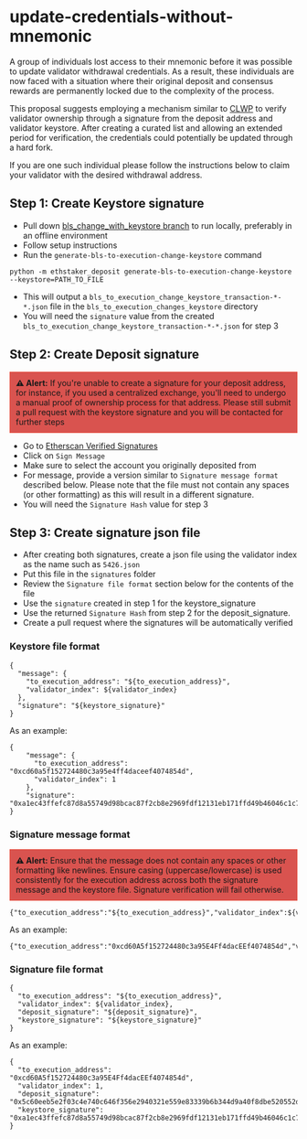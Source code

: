 # update-credentials-without-mnemonic

A group of individuals lost access to their mnemonic before it was possible to update validator withdrawal credentials. As a result, these individuals are now faced with a situation where their original deposit and consensus rewards are permanently locked due to the complexity of the process.

This proposal suggests employing a mechanism similar to [CLWP](https://github.com/benjaminchodroff/ConsensusLayerWithdrawalProtection) to verify validator ownership through a signature from the deposit address and validator keystore. After creating a curated list and allowing an extended period for verification, the credentials could potentially be updated through a hard fork.

If you are one such individual please follow the instructions below to claim your validator with the desired withdrawal address.


## Step 1: Create Keystore signature

- Pull down [bls_change_with_keystore branch](https://github.com/valefar-on-discord/ethstaker-deposit-cli/tree/bls_change_with_keystore) to run locally, preferably in an offline environment
- Follow setup instructions
- Run the `generate-bls-to-execution-change-keystore` command
```
python -m ethstaker_deposit generate-bls-to-execution-change-keystore --keystore=PATH_TO_FILE
```
- This will output a `bls_to_execution_change_keystore_transaction-*-*.json` file in the `bls_to_execution_changes_keystore` directory
- You will need the `signature` value from the created `bls_to_execution_change_keystore_transaction-*-*.json` for step 3


## Step 2: Create Deposit signature

<div style="border: 1px solid #e74c3c; padding: 10px; background-color: #d9534f;">
  <strong>⚠️ Alert:</strong> If you're unable to create a signature for your deposit address, for instance, if you used a centralized exchange, you'll need to undergo a manual proof of ownership process for that address. Please still submit a pull request with the keystore signature and you will be contacted for further steps
</div>

- Go to [Etherscan Verified Signatures](https://etherscan.io/verifiedSignatures)
- Click on `Sign Message`
- Make sure to select the account you originally deposited from
- For message, provide a version similar to `Signature message format` described below. Please note that the file must not contain any spaces (or other formatting) as this will result in a different signature.
- You will need the `Signature Hash` value for step 3


## Step 3: Create signature json file

- After creating both signatures, create a json file using the validator index as the name such as `5426.json`
- Put this file in the `signatures` folder
- Review the `Signature file format` section below for the contents of the file
- Use the `signature` created in step 1 for the keystore_signature
- Use the returned `Signature Hash` from step 2 for the deposit_signature.
- Create a pull request where the signatures will be automatically verified


### Keystore file format
```
{
  "message": {
    "to_execution_address": "${to_execution_address}",
    "validator_index": ${validator_index}
  },
  "signature": "${keystore_signature}"
}
```

As an example:

```
{
    "message": {
      "to_execution_address": "0xcd60a5f152724480c3a95e4ff4daceef4074854d",
      "validator_index": 1
    },
    "signature": "0xa1ec43ffefc87d8a55749d98bcac87f2cb8e2969fdf12131eb171ffd49b46046c1c7ca1e22d6da7074d6303780aa17cc0af875536170bda53029450e4ad21e16a3a9b69d540a1e35313d637010c1ab3b3e43511162721c78e7fb382d682ad622"
}
```


### Signature message format
<div style="border: 1px solid #e74c3c; padding: 10px; background-color: #d9534f;">
  <strong>⚠️ Alert:</strong> Ensure that the message does not contain any spaces or other formatting like newlines. Ensure casing (uppercase/lowercase) is used consistently for the execution address across both the signature message and the keystore file. Signature verification will fail otherwise.
</div>

```
{"to_execution_address":"${to_execution_address}","validator_index":${validator_index}}
```

As an example:

```
{"to_execution_address":"0xcd60A5f152724480c3a95E4Ff4dacEEf4074854d","validator_index":1}
```


### Signature file format
```
{
  "to_execution_address": "${to_execution_address}",
  "validator_index": ${validator_index},
  "deposit_signature": "${deposit_signature}",
  "keystore_signature": "${keystore_signature}"
}
```

As an example:

```
{
  "to_execution_address": "0xcd60A5f152724480c3a95E4Ff4dacEEf4074854d",
  "validator_index": 1,
  "deposit_signature": "0x5c60eeb5e2f03c4e740c646f356e2940321e559e83339b6b344d9a40f8dbe520552dd51470dc30f805520bbb59a54dded024b6fdbde1ec7dcc08909e4233f5b41c",
  "keystore_signature": "0xa1ec43ffefc87d8a55749d98bcac87f2cb8e2969fdf12131eb171ffd49b46046c1c7ca1e22d6da7074d6303780aa17cc0af875536170bda53029450e4ad21e16a3a9b69d540a1e35313d637010c1ab3b3e43511162721c78e7fb382d682ad622"
}
```
